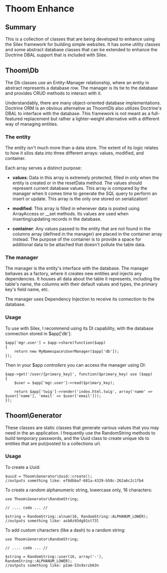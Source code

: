 Thoom Enhance
=============

Summary
-------

This is a collection of classes that are being developed to enhance using the Silex framework for building
simple websites. It has some utility classes and some abstract database classes that can be extended to enhance the Doctrine
DBAL support that is included with Silex.

Thoom\\Db
---------

The Db classes use an Entity-Manager relationship, where an entity in abstract represents a database row. The manager
is its tie to the database and provides CRUD methods to interact with it.

Understandably, there are many object-oriented database implementations. Doctrine ORM is an obvious alternative as Thoom\Db
also utilizes Doctrine's DBAL to interface with the database. This framework is not meant as a full-featured replacement
but rather a lighter-weight alternative with a different way of managing entities.

### The entity

The entity isn't much more than a data store. The extent of its logic relates to how it silos data into three different
arrays: values, modified, and container.

Each array serves a distinct purpose:

 * __values__: Data in this array is extremely protected, filled in only when the entity is created or in the resetData method.
 The values should represent current database values. This array is compared by the manager when it comes time to generate
 the SQL query to perform an insert or update. This array is the only one stored on serialization!

 * __modified__: This array is filled in whenever data is posted using ArrayAccess or __set methods. Its values are used
 when inserting/updating records in the database.

 * __container__: Any values passed to the entity that are not found in the columns array (defined in the manager) are
 placed in the container array instead. The purpose of the container is to provide a space for additional data to be
 attached that doesn't pollute the table data.

### The manager

The manager is the entity's interface with the database. The manager behaves as a factory, where it creates new entities and injects
any dependencies. It houses all data about the table it represents, including the table's name, the columns with their default
values and types, the primary key's field name, etc.

The manager uses Dependency Injection to receive its connection to the database.

### Usage

To use with Silex, I recommend using its DI capability, with the database connection stored in $app['db']:

    $app['mgr.user'] = $app->share(function($app)
    {
        return new MyNamespace\UserManager($app['db']);
    });

Then in your $app _controllers_ you can access the manager using DI:

    $app->get('/user/{primary_key}', function($primary_key) use ($app)
    {
        $user = $app['mgr.user']->read($primary_key);

        return $app['twig']->render('index.html.twig', array('name' => $user['name'], 'email' => $user['email']));
    });

Thoom\\Generator
----------------

These classes are static classes that generate various values that you may need in the an application. I frequently use
the RandomString methods to build temporary passwords, and the Uuid class to create unique ids to entities that are put/posted
to a collections url.

### Usage

To create a Uuid:

    $uuid = Thoom\Generator\Uuid::create();
    //outputs something like: ef8dbbaf-681a-4329-b58c-262a6c2c1fb4


To create a random alphanumeric string, lowercase only, 16 characters:

    use Thoom\Generator\RandomString;

    // .... code ... //

    $string = RandomString::alnum(16, RandomString::ALPHANUM_LOWER);
    //outputs something like: asb0z93dg91st73l


To add custom characters (like a dash) to a random string:

    use Thoom\Generator\RandomString;

    // .... code ... //

    $string = RandomString::user(16, array('-'), RandomString::ALPHANUM_LOWER);
    //outputs something like: p2am-53s9xrzb63n
